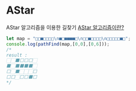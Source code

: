 # AStar
AStar 알고리즘을 이용한 길찾기
[AStar 알고리즘이란?](https://ko.m.wikipedia.org/wiki/A*_알고리즘)

```javascript
let map = "□□■□□□□\n■□■■■■□\n□□■□□□□\n□□□□□■□";
console.log(pathFind(map,[0,0],[0,6]));
/*
result : 
🏻🏻⬛⬜⬜⬜🏻
⬛🏻⬛⬛⬛⬛🏻
⬜🏻⬛🏻🏻🏻⬜
⬜⬜🏻⬜⬜⬛⬜
*/
```

